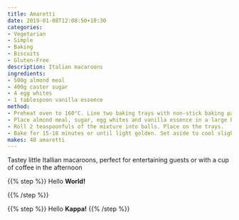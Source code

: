 ```yaml
---
title: Amaretti
date: 2019-01-08T12:08:50+10:30
categories:
- Vegetarian
- Simple
- Baking
- Biscuits
- Gluten-Free
description: Italian macaroons
ingredients:
- 500g almond meal
- 400g caster sugar
- 4 egg whites
- 1 tablespoon vanilla essence
method:
- Preheat oven to 160°C. Line two baking trays with non-stick baking paper. 
- Place almond meal, sugar, egg whites and vanilla essence in a large bowl. Beat with a wooden spoon until well combined.
- Roll 2 teaspoonfuls of the mixture into balls. Place on the trays.
- Bake for 15-18 minutes or until light golden. Set aside to cool slightly on the trays before transferring to a wire rack to cool completely.
makes: 40 amaretti
---
```

Tastey little Itallian macaroons, perfect for entertaining guests or with a cup of coffee in the afternoon


{{% step %}}
Hello **World!**

{{% /step %}}

{{% step %}}
Hello **Kappa!**
{{% /step %}}